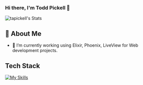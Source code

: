 ### Hi there, I'm Todd Pickell 👋

![tapickell's Stats](https://github-readme-stats.vercel.app/api?username=tapickell&theme=vue-dark&show_icons=true&hide_border=true&count_private=true)

## 🚀 About Me
- 🔭 I’m currently working using Elixir, Phoenix, LiveView for Web development projects.

## Tech Stack
[![My Skills](https://skillicons.dev/icons?i=js,html,css,wasm,rust,elixir,erlang,python,c,golang,nerves,nodejs)](https://skillicons.dev)

<!--
**tapickell/tapickell** is a ✨ _special_ ✨ repository because its `README.md` (this file) appears on your GitHub profile.

Here are some ideas to get you started:

- 🔭 I’m currently working on ...
- 🌱 I’m currently learning ...
- 👯 I’m looking to collaborate on ...
- 🤔 I’m looking for help with ...
- 💬 Ask me about ...
- 📫 How to reach me: ...
- 😄 Pronouns: ...
- ⚡ Fun fact: ...
-->
